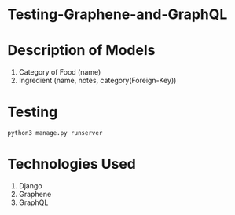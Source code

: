 # Testing-Graphene-and-GraphQL

# Description of Models
1) Category of Food (name)
2) Ingredient (name, notes, category(Foreign-Key))

# Testing

```
python3 manage.py runserver
```

# Technologies Used
1) Django
2) Graphene
3) GraphQL
